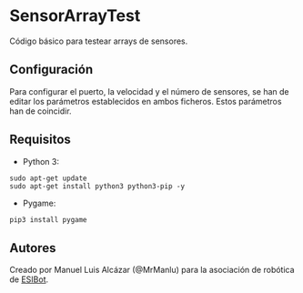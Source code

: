 # SensorArrayTest
Código básico para testear arrays de sensores.

## Configuración
Para configurar el puerto, la velocidad y el número de sensores, se han de editar los parámetros establecidos en ambos ficheros. Estos parámetros han de coincidir.

## Requisitos
- Python 3:
```shell
sudo apt-get update
sudo apt-get install python3 python3-pip -y
```
- Pygame:
```python
pip3 install pygame
```

## Autores

Creado por Manuel Luis Alcázar (@MrManlu) para la asociación de robótica de [ESIBot](esibot.github.io).
